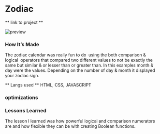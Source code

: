 
# Zodiac

** link to project **

![preview](week4/classwork/zodiac/images/preview.png)

### How It’s Made
The zodiac calendar was really fun to do  using the both comparison & logical  operators that compared two different values to not be exactly the same but similar & or lesser than or greater than. In this examples month & day were the values. Depending on the number of day & month it displayed your zodiac sign.


** Langs used **
HTML, CSS, JAVASCRIPT
### optimizations

### Lessons Learned
The lesson I learned was how powerful logical and comparison numerators are and how flexible they can be with creating Boolean functions.
